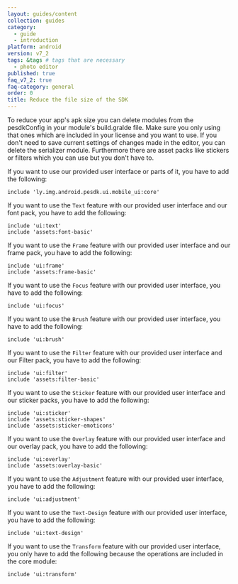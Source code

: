 ```yaml
---
layout: guides/content
collection: guides
category:
  - guide
  - introduction
platform: android
version: v7_2
tags: &tags # tags that are necessary
  - photo editor
published: true
faq_v7_2: true
faq-category: general
order: 0
title: Reduce the file size of the SDK
---
```


To reduce your app's apk size you can delete modules from the pesdkConfig in your module's build.gralde file.
Make sure you only using that ones which are included in your license and you want to use. If you don't need to save current settings of changes made in the editor, you can delete the serializer module.
Furthermore there are asset packs like stickers or filters which you can use but you don't have to.

If you want to use our provided user interface or parts of it, you have to add the following:
```
include 'ly.img.android.pesdk.ui.mobile_ui:core'
```

If you want to use the `Text` feature with our provided user interface and our font pack, you have to add the following:
```
include 'ui:text'
include 'assets:font-basic'
```

If you want to use the `Frame` feature with our provided user interface and our frame pack, you have to add the following:
```
include 'ui:frame'
include 'assets:frame-basic'
```

If you want to use the `Focus` feature with our provided user interface, you have to add the following:
```
include 'ui:focus'
```

If you want to use the `Brush` feature with our provided user interface, you have to add the following:
```
include 'ui:brush'
```

If you want to use the `Filter` feature with our provided user interface and our Filter pack, you have to add the following:
```
include 'ui:filter'
include 'assets:filter-basic'
```

If you want to use the `Sticker` feature with our provided user interface and our sticker packs, you have to add the following:
```
include 'ui:sticker'
include 'assets:sticker-shapes'
include 'assets:sticker-emoticons'
```

If you want to use the `Overlay` feature with our provided user interface and our overlay pack, you have to add the following:
```
include 'ui:overlay'
include 'assets:overlay-basic'
```

If you want to use the `Adjustment` feature with our provided user interface, you have to add the following:
```
include 'ui:adjustment'
```

If you want to use the `Text-Design` feature with our provided user interface, you have to add the following:
```
include 'ui:text-design'
```

If you want to use the `Transform` feature with our provided user interface, you only have to add the following because the operations are included in the core module:
```
include 'ui:transform'
```
